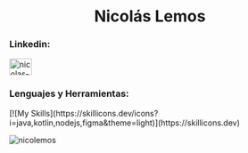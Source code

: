 <h1 align="center">Nicolás Lemos</h1>
<h3 align="left">Linkedin:</h3>
<p align="left">
<a href="https://linkedin.com/in/nicolas-lemos" target="blank"><img align="center" src="https://raw.githubusercontent.com/rahuldkjain/github-profile-readme-generator/master/src/images/icons/Social/linked-in-alt.svg" alt="nicolas-lemos" height="30" width="40" /></a>
</p>

<h3 align="left">Lenguajes y Herramientas:</h3>
[![My Skills](https://skillicons.dev/icons?i=java,kotlin,nodejs,figma&theme=light)](https://skillicons.dev)
<p><img align="center" src="https://github-readme-stats.vercel.app/api/top-langs?username=nicolemos&show_icons=true&locale=en&layout=compact" alt="nicolemos" /></p>



